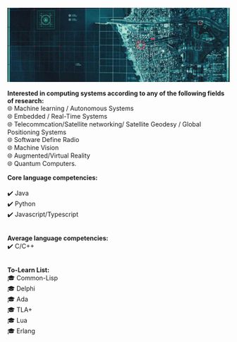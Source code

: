  ![alt text](https://github.com/brytemorio/brytemorio/blob/main/1500x500?raw=true) 

<!--- <a href="https://app.daily.dev/brytemorio"><img src="https://api.daily.dev/devcards/efa13de162ae43418d1c68d82abaca96.png?r=hg5" width="400" alt="Bryte Morio's Dev Card"/></a>  -->


**Interested in computing systems according to any of the following fields of research:**
<br /> :globe_with_meridians: Machine learning / Autonomous Systems
<br /> :globe_with_meridians: Embedded / Real-Time Systems
<br /> :globe_with_meridians: Telecommcation/Satellite networking/ Satellite Geodesy / Global
Positioning Systems
<br /> :globe_with_meridians: Software Define Radio
<br /> :globe_with_meridians: Machine Vision
<br /> :globe_with_meridians: Augmented/Virtual Reality
<br /> :globe_with_meridians: Quantum Computers.


**Core language competencies:**  
<br/> :heavy_check_mark: Java 
<br/> :heavy_check_mark: Python 
<br/> :heavy_check_mark: Javascript/Typescript
<br /> <br />
 

**Average language competencies:**
 <br/> :heavy_check_mark: C/C++
 <br /> <br />
 




**To-Learn List:**
<br /> :mortar_board: Common-Lisp
<br /> :mortar_board: Delphi
<br /> :mortar_board: Ada
<br /> :mortar_board: TLA+
<br /> :mortar_board: Lua
<br /> :mortar_board: Erlang
 


